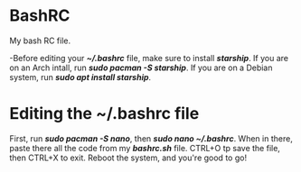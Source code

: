 # BashRC
My bash RC file.

-Before editing your ***~/.bashrc*** file, make sure to install ***starship***. If you are on an Arch intall, run ***sudo pacman -S starship***. If you are on a Debian system, run ***sudo apt install starship***. 

# Editing the ~/.bashrc file
First, run ***sudo pacman -S nano***, then ***sudo nano ~/.bashrc***. When in there, paste there all the code from my ***bashrc.sh*** file. CTRL+O tp save the file, then CTRL+X to exit. Reboot the system, and you're good to go!
